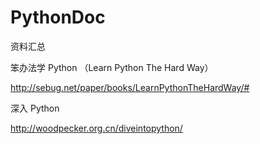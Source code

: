PythonDoc
=========

资料汇总


笨办法学 Python （Learn Python The Hard Way）

http://sebug.net/paper/books/LearnPythonTheHardWay/#


深入 Python

http://woodpecker.org.cn/diveintopython/






